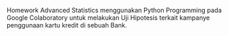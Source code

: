 Homework Advanced Statistics menggunakan Python Programming pada Google Colaboratory untuk melakukan Uji Hipotesis terkait kampanye penggunaan kartu kredit di sebuah Bank.
